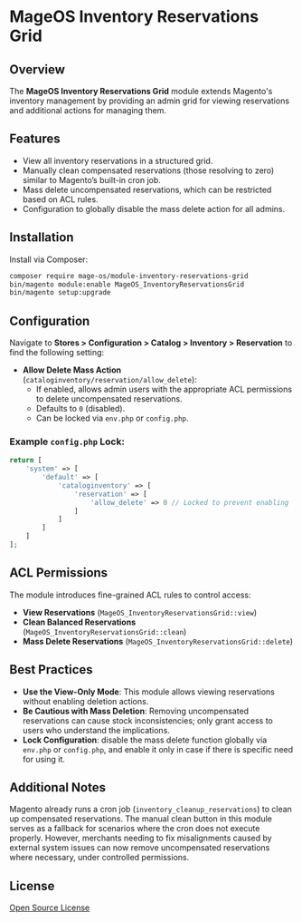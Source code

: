 # MageOS Inventory Reservations Grid

## Overview
The **MageOS Inventory Reservations Grid** module extends Magento's inventory management by providing an admin grid for viewing reservations and additional actions for managing them.

## Features
- View all inventory reservations in a structured grid.
- Manually clean compensated reservations (those resolving to zero) similar to Magento’s built-in cron job.
- Mass delete uncompensated reservations, which can be restricted based on ACL rules.
- Configuration to globally disable the mass delete action for all admins.

## Installation
Install via Composer:
```sh
composer require mage-os/module-inventory-reservations-grid
bin/magento module:enable MageOS_InventoryReservationsGrid
bin/magento setup:upgrade
```

## Configuration
Navigate to **Stores > Configuration > Catalog > Inventory > Reservation** to find the following setting:

- **Allow Delete Mass Action** (`cataloginventory/reservation/allow_delete`):
    - If enabled, allows admin users with the appropriate ACL permissions to delete uncompensated reservations.
    - Defaults to `0` (disabled).
    - Can be locked via `env.php` or `config.php`.

### Example `config.php` Lock:
```php
return [
    'system' => [
        'default' => [
            'cataloginventory' => [
                'reservation' => [
                    'allow_delete' => 0 // Locked to prevent enabling
                ]
            ]
        ]
    ]
];
```

## ACL Permissions
The module introduces fine-grained ACL rules to control access:

- **View Reservations** (`MageOS_InventoryReservationsGrid::view`)
- **Clean Balanced Reservations** (`MageOS_InventoryReservationsGrid::clean`)
- **Mass Delete Reservations** (`MageOS_InventoryReservationsGrid::delete`)

## Best Practices
- **Use the View-Only Mode**: This module allows viewing reservations without enabling deletion actions.
- **Be Cautious with Mass Deletion**: Removing uncompensated reservations can cause stock inconsistencies; only grant access to users who understand the implications.
- **Lock Configuration**: disable the mass delete function globally via `env.php` or `config.php`, and enable it only in case if there is specific need for using it.

## Additional Notes
Magento already runs a cron job (`inventory_cleanup_reservations`) to clean up compensated reservations. The manual clean button in this module serves as a fallback for scenarios where the cron does not execute properly. However, merchants needing to fix misalignments caused by external system issues can now remove uncompensated reservations where necessary, under controlled permissions.

## License
[Open Source License](LICENSE)
